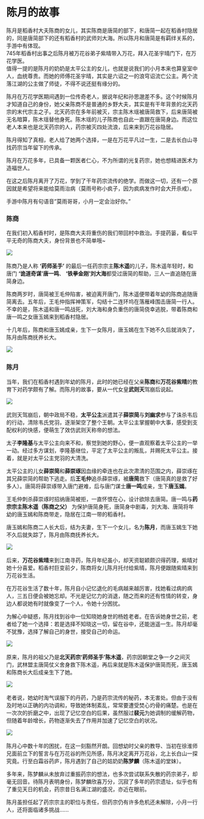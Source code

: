 # 陈月的故事

陈月是稻香村大夫陈商的女儿，其实陈商是唐简的部下，和唐简一起在稻香村隐居的，同是唐简部下的还有稻香村的武师刘大海。所以陈月和唐简是有羁绊关系的，手游中有体现。  
745年稻香村出事之后陈月被万花谷弟子紫晴带入万花，拜入花圣宇晴门下，在万花学医。  
值得一提的是陈月的奶奶是太平公主的女儿，也就是说我们的小月本来也算皇室中人，血统尊贵。而她的师傅花圣宇晴，其实是六诏之一的浪穹诏流亡公主。两个流落江湖的公主做了师徒，不得不说还挺有缘分的。

陈月在万花学医期间遇到一位传奇老人，据说年纪和孙思邈差不多。这个时候陈月才知道自己的身份，她父亲陈商不是普通的乡野大夫，其实是有干年背景的北天药宗的末代宗主之子。北天药宗在多年前被灭，宗主陈木瑶被唐简救下，后来唐简被无名暗算，陈木瑶替他身死。陈木瑶的儿子陈商也自此一直跟在唐简身边。而这位老人本来也是北天药宗的人，药宗被灭四处流浪，后来来到万花谷隐居。

陈月得知了真相，老人给了她两个选择，一是在万花平凡过一生，二是去长白山寻找药宗当年留下的传承。

陈月在万花多年，已具备一颗医者仁心，不为所谓的光复药宗，她也想精进医术为造福世人。

在这之后陈月离开了万花，学到了干年药宗流传的绝学。而做这一切，还有一个原因就是希望将来能给莫雨治病（莫雨号称小疯子，因为疯病发作时会大开杀戒）。

手游中陈月有句语音”莫雨哥哥，小月一定会治好你。”

### 陈商

在我们初入稻香村时，是陈商大夫将重伤的我们带回村中救治。手提药篓，看似平平无奇的陈商大夫，身份背景也不简单哦~

​![](https://pics3.baidu.com/feed/5243fbf2b21193138b1074f06bbb52de90238daf.jpeg@f_auto?token=978f6e733b2add4a83867f4698c93e1c)​

陈商乃是人称 **‘药师圣手’** 的最后一任药宗宗主**陈木遥**的儿子，陈木遥年轻时，和唐门 **‘诡道奇谋’唐一鸣**、 **‘铁拳金刚’刘大海**都受过唐简的帮助，三人一直追随在唐简身边。

陈商两岁时，唐简被王毛仲陷害，被迫离开唐门，陈木遥便带着年幼的陈商追随唐简离去。五年后，王毛仲指挥神策军，勾结十二连环坞在落雁峰围击唐简一行人。不幸的是，陈木遥和唐一鸣战死，刘大海和身负重伤的唐简侥幸逃脱，带着陈商和唐一鸣之女唐玉嫣来到稻香村隐居。

十几年后，陈商和唐玉嫣成亲，生下一女陈月，唐玉嫣在生下她不久后就消失了，陈月由陈商抚养长大。

​![](https://pics3.baidu.com/feed/0b7b02087bf40ad1f12dd98e5faf4fd6a8ecce1a.jpeg@f_auto?token=425545f95b1ce7412302c1c97a8387c0)​

### 陈月

当年，我们在稻香村遇到年幼的陈月，此时的她已经在父亲**陈商**和**万花谷紫晴**的教育下对药学颇有了解。而陈月的故事，要从一代女皇**武则天**驾崩后说起。

​![](https://pics5.baidu.com/feed/bd315c6034a85edfaf64d9a242d7572adf5475d6.jpeg@f_auto?token=a8c5c69476bc5d71a46d20f846ba289d)​

武则天驾崩后，朝中政局不稳，**太平公主**派遣其子**薛崇简**与**刘幽求**参与了诛杀韦后的行动，清除韦氏党羽，逐渐架空了整个王朝。太平公主掌握朝中大事，感受到支配权利的快感，便萌生了效仿武则天称帝的想法。

太子**李隆基**与太平公主向来不和，察觉到她的野心，便一直观察着太平公主的一举一动。经过多方谋划，李隆基继位，平定了太平公主的叛乱，并赐死太平公主。接着，就是对太平公主党羽的大清洗。

太平公主的儿女**薛崇简**和**薛崇琢**因血缘的牵连也在此次肃清的范围之内，薛崇琢在其兄薛崇简的帮助下逃走。后**王毛仲**追杀薛崇琢，被**唐简**救下（唐简真的是救了好多人）。唐简将薛崇琢带入唐门避难，后与唐门谋士**唐一鸣**成亲，生下**唐玉嫣**。

王毛仲刺杀薛崇琢时招纳唐简被拒，一直怀恨在心，设计欲除去唐简。唐一鸣与**药宗宗主陈木遥（陈商之父）** 为保护唐简身死，唐简身中剧毒，刘大海、唐简将年幼的唐玉嫣和陈商带走，隐居在江南一带的稻香村。

唐玉嫣和陈商二人长大后，结为夫妻，生下一个女儿，名为**陈月**，而唐玉嫣生下她不久后就失踪了，陈月由陈商抚养长大。

​![](https://pics6.baidu.com/feed/ac6eddc451da81cbddba278f54e58e1f082431a4.jpeg@f_auto?token=7d6ff442cc30ce4f65676dab780561f2)​

后来，**万花谷紫晴**来到江南寻药，陈月年纪虽小，却天资聪颖颇识得药理，紫晴对她十分喜爱。稻香村巨变前夕，陈商将女儿陈月托付给紫晴，陈月便跟随紫晴来到万花谷生活。

在万花谷生活了数十年，陈月自小记忆退化的毛病越来越厉害，找她看过病的病人，三五日便会被她忘却。不光是记忆力的消退，随之而来的还有性情的转变，身边人都说她有时就像变了一个人，令她十分困扰。

为解心中疑惑，陈月找到谷中一位知晓她身世的杨姓老者。在告诉她身世之前，老者给了她一个选择：若是选择不知晓这一切，留在谷中，还能逍遥一生。陈月却毫不犹豫，选择了解自己的身世，接受自己的命运。

​![](https://pics0.baidu.com/feed/8435e5dde71190ef1a131ee9c998c31ffcfa60ac.jpeg@f_auto?token=fcc17368d8d633e6aab107f01f0d153d)​

原来，陈月的祖父乃是**北天药宗‘药师圣手’陈木遥**，药宗因朝堂之争一夕之间灭门，武林盟主唐简仗义舍身救下陈木遥，再后来就是陈木遥保护唐简而死，唐玉嫣和陈商长大后成亲生下了她。

​![](https://pics7.baidu.com/feed/bd315c6034a85edf1b646fc14cd7572adf5475f0.jpeg@f_auto?token=6d38634900322a71d5a6077eff3bcecf)​

老者说，她幼时淘气误服下的丹药，乃是药宗流传的秘药，本无害处。但由于没有及时地以正确的内功调和，导致她体制紊乱，常常要遭受焚心灼骨的痛楚。也是在一次次的折磨之中，出现了记忆空白的后果，虽然服过**裴元**为她调制的缓解药物，但随着年龄增长，药物逐渐失去了作用并加速了记忆空白的状况。

​![](https://pics3.baidu.com/feed/5882b2b7d0a20cf4d53de3ec718a153fadaf99e4.jpeg@f_auto?token=ac70b53130a00dcd150c0c13702f09a2)​

陈月心中数十年的困扰，在这一刻豁然开朗。回想幼时父亲的教导、当初在徐淮师兄面前立下的誓言与在万花谷的所见所感，陈月决定离开万花谷，北上长白山一探究竟。行至白霜谷药庐，陈月遇到了自己的姑奶奶**陈梦麟**（陈木遥的堂妹）。

多年来，陈梦麟从未放弃过重振药宗的想法，也多次尝试联系失散的药宗弟子，却毫无回音。待陈月表明身份，陈梦麟欣喜万分，沉寂了多年的药宗遗址，似乎也有了重见天日的机会，药宗昔日名满江湖的盛况，亦近在眼前。

陈月虽担任起了药宗宗主的职位与责任，但药宗仍有许多危机还未解除，小月一行人，还将面临诸多挑战......
